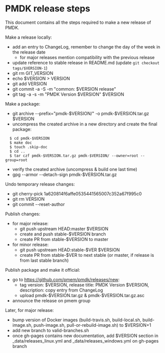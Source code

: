 # PMDK release steps

This document contains all the steps required to make a new release of PMDK.

Make a release locally:
- add an entry to ChangeLog, remember to change the day of the week in the release date
  - for major releases mention compatibility with the previous release
- update reference to stable release in README.md (update `git checkout tags/$VERSION-1`)
- git rm GIT_VERSION
- echo $VERSION > VERSION
- git add VERSION
- git commit -a -S -m "common: $VERSION release"
- git tag -a -s -m "PMDK Version $VERSION" $VERSION

Make a package:
- git archive --prefix="pmdk-$VERSION/" -o pmdk-$VERSION.tar.gz $VERSION
- uncompress the created archive in a new directory and create the final package:
```
  $ cd pmdk-$VERSION
  $ make doc
  $ touch .skip-doc
  $ cd ..
  $ tar czf pmdk-$VERSION.tar.gz pmdk-$VERSION/ --owner=root --group=root
```
- verify the created archive (uncompress & build one last time)
- gpg --armor --detach-sign pmdk-$VERSION.tar.gz

Undo temporary release changes:
- git cherry-pick 1a620814f6affe0535441565007c352a67f995c0
- git rm VERSION
- git commit --reset-author

Publish changes:
- for major release:
  - git push upstream HEAD:master $VERSION
  - create and push stable-$VERSION branch
  - create PR from stable-$VERSION to master
- for minor release:
  - git push upstream HEAD:stable-$VER $VERSION
  - create PR from stable-$VER to next stable (or master, if release is from last stable branch)

Publish package and make it official:
- go to https://github.com/pmem/pmdk/releases/new:
  - tag version: $VERSION, release title: PMDK Version $VERSION, description: copy entry from ChangeLog
  - upload pmdk-$VERSION.tar.gz & pmdk-$VERSION.tar.gz.asc
- announce the release on pmem group

Later, for major release:
- bump version of Docker images (build-travis.sh, build-local.sh, build-image.sh, push-image.sh, pull-or-rebuild-image.sh) to $VERSION+1
- add new branch to valid-branches.sh
- once gh-pages contains new documentation, add $VERSION section in _data/releases_linux.yml and _data/releases_windows.yml on gh-pages branch
